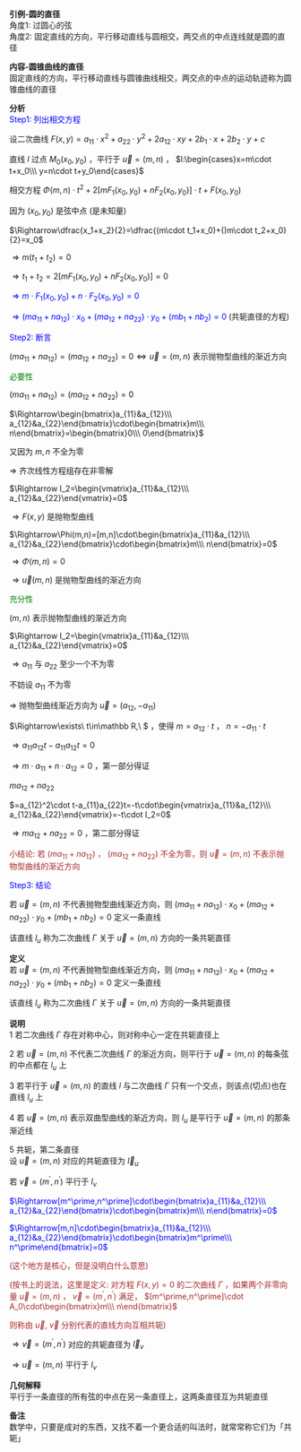 **引例-圆的直径**  
角度1: 过圆心的弦  
角度2: 固定直线的方向，平行移动直线与圆相交，两交点的中点连线就是圆的直径  
  
**内容-圆锥曲线的直径**  
固定直线的方向，平行移动直线与圆锥曲线相交，两交点的中点的运动轨迹称为圆锥曲线的直径  
  
**分析**  
<font color=blue>Step1: 列出相交方程</font>  
  
设二次曲线 $F(x,y)=a_{11}\cdot x^2+a_{22}\cdot y^2+2a_{12}\cdot xy+2b_1\cdot x+2b_2\cdot y+c$  
  
直线 $l$ 过点 $M_0(x_0,y_0)$ ，平行于 $\vec u=(m,n)$ ， $l:\begin{cases}x=m\cdot t+x_0\\\ y=n\cdot t+y_0\end{cases}$  
  
相交方程 $\Phi(m,n)\cdot t^2+2[mF_1(x_0,y_0)+nF_2(x_0,y_0)]\cdot t+F(x_0,y_0)$  
  
因为 $(x_0,y_0)$ 是弦中点 (是未知量)  
  
$\Rightarrow\dfrac{x_1+x_2}{2}=\dfrac{(m\cdot t_1+x_0)+()m\cdot t_2+x_0}{2}=x_0$  
  
$\Rightarrow m(t_1+t_2)=0$  
  
$\Rightarrow t_1+t_2=2[mF_1(x_0,y_0)+nF_2(x_0,y_0)]=0$  
  
<font color=blue>$\Rightarrow m\cdot F_1(x_0,y_0)+n\cdot F_2(x_0,y_0)=0$</font>  
  
<font color=blue>$\Rightarrow(ma_{11}+na_{12})\cdot x_0+(ma_{12}+na_{22})\cdot y_0+(mb_1+nb_2)=0$</font> (共轭直径的方程)  
  
<font color=blue>Step2: 断言</font>  
  
$(ma_{11}+na_{12})=(ma_{12}+na_{22})=0\Leftrightarrow\vec u=(m,n)$ 表示抛物型曲线的渐近方向  
  
<font color=green>必要性</font>  
  
$(ma_{11}+na_{12})=(ma_{12}+na_{22})=0$  
  
$\Rightarrow\begin{bmatrix}a_{11}&a_{12}\\\ a_{12}&a_{22}\end{bmatrix}\cdot\begin{bmatrix}m\\\ n\end{bmatrix}=\begin{bmatrix}0\\\ 0\end{bmatrix}$  
  
又因为 $m,n$ 不全为零  
  
$\Rightarrow$ 齐次线性方程组存在非零解  
  
$\Rightarrow I_2=\begin{vmatrix}a_{11}&a_{12}\\\ a_{12}&a_{22}\end{vmatrix}=0$  
  
$\Rightarrow F(x,y)$ 是抛物型曲线  
  
$\Rightarrow\Phi(m,n)=[m,n]\cdot\begin{bmatrix}a_{11}&a_{12}\\\ a_{12}&a_{22}\end{bmatrix}\cdot\begin{bmatrix}m\\\ n\end{bmatrix}=0$  
  
$\Rightarrow\Phi(m,n)=0$  
  
$\Rightarrow\vec u(m,n)$ 是抛物型曲线的渐近方向  
  
<font color=green>充分性</font>  
  
$(m,n)$ 表示抛物型曲线的渐近方向  
  
$\Rightarrow I_2=\begin{vmatrix}a_{11}&a_{12}\\\ a_{12}&a_{22}\end{vmatrix}=0$  
  
$\Rightarrow a_{11}$ 与 $a_{22}$ 至少一个不为零  
  
不妨设 $a_{11}$ 不为零  
  
$\Rightarrow$ 抛物型曲线渐近方向为 $\vec u=(a_{12},-a_{11})$  
  
$\Rightarrow\exists\ t\in\mathbb R,\ $ ，使得 $m=a_{12}\cdot t$ ， $n=-a_{11}\cdot t$  
  
$\Rightarrow a_{11}a_{12}t-a_{11}a_{12}t=0$  
  
$\Rightarrow m\cdot a_{11}+n\cdot a_{12}=0$ ，第一部分得证  
  
$ma_{12}+na_{22}$  
  
$=a_{12}^2\cdot t-a_{11}a_{22}t=-t\cdot\begin{vmatrix}a_{11}&a_{12}\\\ a_{12}&a_{22}\end{vmatrix}=-t\cdot I_2=0$  
  
$\Rightarrow ma_{12}+na_{22}=0$ ，第二部分得证  
  
<font color=brown>小结论: 若 $(ma_{11}+na_{12})$ ， $(ma_{12}+na_{22})$ 不全为零，则 $\vec u=(m,n)$ 不表示抛物型曲线的渐近方向</font>  
  
<font color=blue>Step3: 结论</font>  
  
若 $\vec u=(m,n)$ 不代表抛物型曲线渐近方向，则 $(ma_{11}+na_{12})\cdot x_0+(ma_{12}+na_{22})\cdot y_0+(mb_1+nb_2)=0$ 定义一条直线  
  
该直线 $l_u$ 称为二次曲线 $\Gamma$ 关于 $\vec u=(m,n)$ 方向的一条共轭直径  
  
**定义**  
若 $\vec u=(m,n)$ 不代表抛物型曲线渐近方向，则 $(ma_{11}+na_{12})\cdot x_0+(ma_{12}+na_{22})\cdot y_0+(mb_1+nb_2)=0$ 定义一条直线  
  
该直线 $l_u$ 称为二次曲线 $\Gamma$ 关于 $\vec u=(m,n)$ 方向的一条共轭直径  
  
**说明**  
1 若二次曲线 $\Gamma$ 存在对称中心，则对称中心一定在共轭直径上  
  
2 若 $\vec u=(m,n)$ 不代表二次曲线 $\Gamma$ 的渐近方向，则平行于 $\vec u=(m,n)$ 的每条弦的中点都在 $l_u$ 上  
  
3 若平行于 $\vec u=(m,n)$ 的直线 $l$ 与二次曲线 $\Gamma$ 只有一个交点，则该点(切点)也在直线 $l_u$ 上  
  
4 若 $\vec u=(m,n)$ 表示双曲型曲线的渐近方向，则 $l_u$ 是平行于 $\vec u=(m,n)$ 的那条渐近线  
  
5 共轭，第二条直径  
设 $\vec u=(m,n)$ 对应的共轭直径为 $\vec l_u$  
  
若 $\vec v=(m^\prime,n^\prime)$ 平行于 $l_v$  
  
<font color=blue>$\Rightarrow[m^\prime,n^\prime]\cdot\begin{bmatrix}a_{11}&a_{12}\\\ a_{12}&a_{22}\end{bmatrix}\cdot\begin{bmatrix}m\\\ n\end{bmatrix}=0$</font>  
  
<font color=blue>$\Rightarrow[m,n]\cdot\begin{bmatrix}a_{11}&a_{12}\\\ a_{12}&a_{22}\end{bmatrix}\cdot\begin{bmatrix}m^\prime\\\ n^\prime\end{bmatrix}=0$</font>  
  
<font color=brown>(这个地方是核心，但是没明白什么意思)</font>  
  
<font color=brown>(按书上的说法，这里是定义: 对方程 $F(x,y)=0$ 的二次曲线 $\Gamma$ ，如果两个非零向量 $\vec u=(m,n)$ ， $\vec v=(m^\prime,n^\prime)$ 满足， $[m^\prime,n^\prime]\cdot A_0\cdot\begin{bmatrix}m\\\ n\end{bmatrix}$</font>  
  
<font color=brown>则称由 $\vec u,\ \vec v$ 分别代表的直线方向互相共轭)</font>  
  
$\Rightarrow\vec v=(m^\prime,n^\prime)$ 对应的共轭直径为 $\vec l_v$  
  
$\Rightarrow\vec u=(m,n)$ 平行于 $l_v$  
  
**几何解释**  
平行于一条直径的所有弦的中点在另一条直径上，这两条直径互为共轭直径  
  
**备注**  
数学中，只要是成对的东西，又找不着一个更合适的叫法时，就常常称它们为「共轭」  
